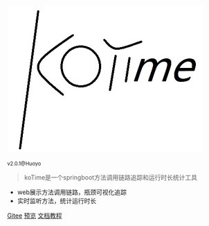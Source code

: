 ![logo](v200/kotime.png)

<small>v2.0.1@Huoyo</small>

> koTime是一个springboot方法调用链路追踪和运行时长统计工具

- web展示方法调用链路，瓶颈可视化追踪
- 实时监听方法，统计运行时长


[Gitee](https://gitee.com/huoyo/ko-time)
[预览](http://huoyo.gitee.io/ko-time/example/)
[文档教程](v201/introduce)
